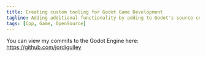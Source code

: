 ```yaml
---
title: Creating custom tooling for Godot Game Development
tagline: Adding additional functionality by adding to Godot's source code
tags: [Cpp, Game, OpenSource]
---
```

You can view my commits to the Godot Engine here:
https://github.com/jordigulley